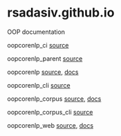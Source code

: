 # rsadasiv.github.io
OOP documentation

oopcorenlp_ci [source](https://github.com/rsadasiv/oopcorenlp_ci)

oopcorenlp_parent [source](https://github.com/rsadasiv/oopcorenlp_parent)

oopcorenlp [source](https://github.com/rsadasiv/oopcorenlp), [docs](https://rsadasiv.github.io/oopcorenlp)

oopcorenlp_cli [source](https://github.com/rsadasiv/oopcorenlp_cli)

oopcorenlp_corpus [source](https://github.com/rsadasiv/oopcorenlp_corpus), [docs](https://rsadasiv.github.io/oopcorenlp_corpus)

oopcorenlp_corpus_cli [source](https://github.com/rsadasiv/oopcorenlp_corpus_cli)

oopcorenlp_web [source](https://github.com/rsadasiv/oopcorenlp_web), [docs](https://rsadasiv.github.io/oopcorenlp_web)

